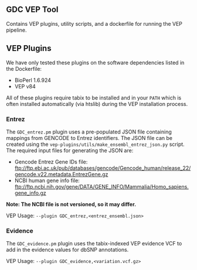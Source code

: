 GDC VEP Tool
---

Contains VEP plugins, utility scripts, and a dockerfile for running the VEP pipeline.

## VEP Plugins

We have only tested these plugins on the software dependencies listed in the
Dockerfile:

* BioPerl 1.6.924
* VEP v84

All of these plugins require tabix to be installed and in your `PATH` which is often
installed automatically (via htslib) during the VEP installation process.

### Entrez

The `GDC_entrez.pm` plugin uses a pre-populated JSON file containing mappings from GENCODE to
Entrez identifiers. The JSON file can be created using the `vep-plugins/utils/make_ensembl_entrez_json.py`
script. The required input files for generating the JSON are:

* Gencode Entrez Gene IDs file: ftp://ftp.ebi.ac.uk/pub/databases/gencode/Gencode_human/release_22/gencode.v22.metadata.EntrezGene.gz
* NCBI human gene info file: ftp://ftp.ncbi.nih.gov/gene/DATA/GENE_INFO/Mammalia/Homo_sapiens.gene_info.gz

__Note: The NCBI file is not versioned, so it may differ.__

VEP Usage: `--plugin GDC_entrez,<entrez_ensembl.json>`

### Evidence

The `GDC_evidence.pm` plugin uses the tabix-indexed VEP evidence VCF to add in the evidence values for dbSNP
annotations.

VEP Usage: `--plugin GDC_evidence,<variation.vcf.gz>`
